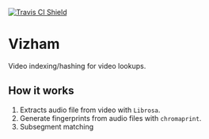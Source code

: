 [![Travis CI Shield](https://travis-ci.com/mynameisvinn/Vizham.svg?branch=master)](https://travis-ci.com/github/mynameisvinn/Vizham)

# Vizham
Video indexing/hashing for video lookups.

## How it works
1) Extracts audio file from video with `Librosa`.
2) Generate fingerprints from audio files with `chromaprint`.
3) Subsegment matching